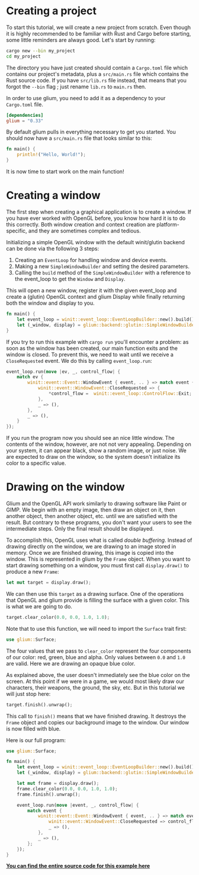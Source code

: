 # Creating a project

To start this tutorial, we will create a new project from scratch. Even though it is highly recommended to be familiar with Rust and Cargo before starting, some little reminders are always good. Let's start by running:

```sh
cargo new --bin my_project
cd my_project
```

The directory you have just created should contain a `Cargo.toml` file which contains our project's metadata, plus a `src/main.rs` file which contains the Rust source code. If you have `src/lib.rs` file instead, that means that you forgot the `--bin` flag ; just rename `lib.rs` to `main.rs` then.

In order to use glium, you need to add it as a dependency to your `Cargo.toml` file.

```toml
[dependencies]
glium = "0.33"
```

By default glium pulls in everything necessary to get you started. You should now have a `src/main.rs` file that looks similar to this:

```rust
fn main() {
    println!("Hello, World!");
}
```

It is now time to start work on the main function!

# Creating a window

The first step when creating a graphical application is to create a window. If you have ever worked with OpenGL before, you know how hard it is to do this correctly. Both window creation and context creation are platform-specific, and they are sometimes complex and tedious.

Initializing a simple OpenGL window with the default winit/glutin backend can be done via the following 3 steps:

1. Creating an `EventLoop` for handling window and device events.
2. Making a new `SimpleWindowBuilder` and setting the desired parameters.
3. Calling the `build` method of the `SimpleWindowBuilder` with a reference to the event_loop to get the `Window` and `Display`.

This will open a new window, register it with the given event_loop and create a (glutin) OpenGL context and glium Display while finally returning both the window and display to you.

```rust
fn main() {
    let event_loop = winit::event_loop::EventLoopBuilder::new().build();
    let (_window, display) = glium::backend::glutin::SimpleWindowBuilder::new().build(&event_loop);
}
```

If you try to run this example with `cargo run` you'll encounter a problem: as soon as the window has been created, our main function exits and the window is closed. To prevent this, we need to wait until we receive a `CloseRequested` event. We do this by calling `event_loop.run`:

```rust
event_loop.run(move |ev, _, control_flow| {
    match ev {
        winit::event::Event::WindowEvent { event, .. } => match event {
            winit::event::WindowEvent::CloseRequested => {
                *control_flow =  winit::event_loop::ControlFlow::Exit;
            },
            _ => (),
        },
        _ => (),
    }
});
```

If you run the program now you should see an nice little window. The contents of the window, however, are not not very appealing. Depending on your system, it can appear black, show a random image, or just noise. We are expected to draw on the window, so the system doesn't initialize its color to a specific value.

# Drawing on the window

Glium and the OpenGL API work similarly to drawing software like Paint or GIMP. We begin with an empty image, then draw an object on it, then another object, then another object, etc. until we are satisfied with the result. But contrary to these programs, you don't want your users to see the intermediate steps. Only the final result should be displayed.

To accomplish this, OpenGL uses what is called *double buffering*. Instead of drawing directly on the window, we are drawing to an image stored in memory. Once we are finished drawing, this image is copied into the window.
This is represented in glium by the `Frame` object. When you want to start drawing something on a window, you must first call `display.draw()` to produce a new `Frame`:

```rust
let mut target = display.draw();
```

We can then use this `target` as a drawing surface. One of the operations that OpenGL and glium provide is filling the surface with a given color. This is what we are going to do.

```rust
target.clear_color(0.0, 0.0, 1.0, 1.0);
```

Note that to use this function, we will need to import the `Surface` trait first:

```rust
use glium::Surface;
```

The four values that we pass to `clear_color` represent the four components of our color: red, green, blue and alpha. Only values between `0.0` and `1.0` are valid. Here we are drawing an opaque blue color.

As explained above, the user doesn't immediately see the blue color on the screen. At this point if we were in a game, we would most likely draw our characters, their weapons, the ground, the sky, etc. But in this tutorial we will just stop here:

```rust
target.finish().unwrap();
```

This call to `finish()` means that we have finished drawing. It destroys the `Frame` object and copies our background image to the window. Our window is now filled with blue.

Here is our full program:

```rust
use glium::Surface;

fn main() {
    let event_loop = winit::event_loop::EventLoopBuilder::new().build();
    let (_window, display) = glium::backend::glutin::SimpleWindowBuilder::new().build(&event_loop);

    let mut frame = display.draw();
    frame.clear_color(0.0, 0.0, 1.0, 1.0);
    frame.finish().unwrap();

    event_loop.run(move |event, _, control_flow| {
        match event {
            winit::event::Event::WindowEvent { event, .. } => match event {
                winit::event::WindowEvent::CloseRequested => control_flow.set_exit(),
                _ => (),
            },
            _ => (),
        };
    });
}
```
**[You can find the entire source code for this example here](https://github.com/glium/glium/blob/master/examples/tutorial-01.rs)**
